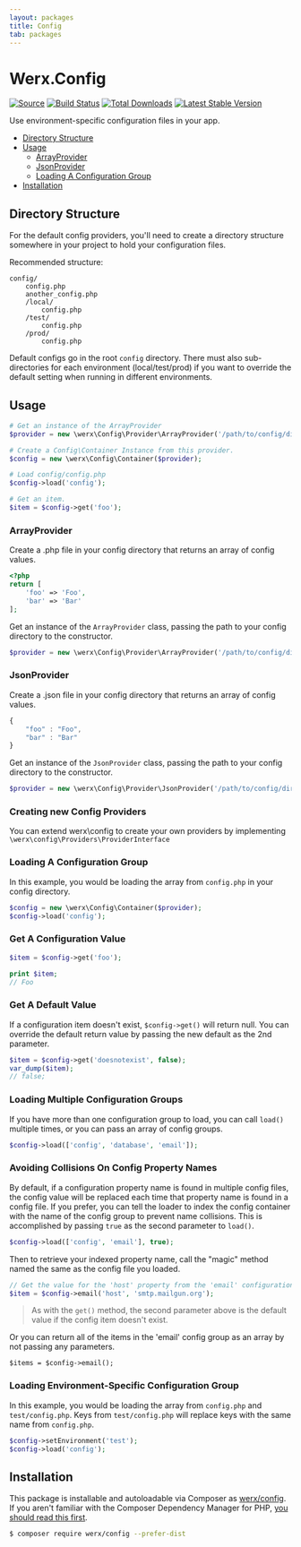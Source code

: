 ```yaml
---
layout: packages
title: Config
tab: packages
---
```


<h1>Werx.Config</h1>

[![Source](https://img.shields.io/badge/source-werx/config-blue.svg?style=flat-square)](https://github.com/werx/config) [![Build Status](https://img.shields.io/travis/werx/config.svg?style=flat-square)](https://travis-ci.org/werx/config) [![Total Downloads](https://img.shields.io/packagist/dt/werx/config.svg?style=flat-square)](https://packagist.org/packages/werx/config) [![Latest Stable Version](https://img.shields.io/github/tag/werx/config.svg?label=version&style=flat-square)](https://packagist.org/packages/werx/config)

<p class="lead">Use environment-specific configuration files in your app.</p>

<ul>
    <li><a href="#directory-structure">Directory Structure</a></li>
    <li><a href="#usage">Usage</a>
        <ul>
            <li><a href="#arrayprovider">ArrayProvider</a></li>
            <li><a href="#jsonprovider">JsonProvider</a></li>
            <li><a href="#loading-a-configuration-group">Loading A Configuration Group</a></li>
        </ul>
    </li>
    <li><a href="#installation">Installation</a></li>
</ul>


## Directory Structure
For the default config providers, you'll need to create a directory structure somewhere in your project to hold your configuration files.

Recommended structure:

```
config/
    config.php
    another_config.php
    /local/
        config.php
    /test/
        config.php
    /prod/
        config.php
```

Default configs go in the root `config` directory. There must also sub-directories for each environment (local/test/prod) if you want to override the default setting when running in different environments.

##  Usage

```php
# Get an instance of the ArrayProvider
$provider = new \werx\Config\Provider\ArrayProvider('/path/to/config/directory');

# Create a Config\Container Instance from this provider.
$config = new \werx\Config\Container($provider);

# Load config/config.php
$config->load('config');

# Get an item.
$item = $config->get('foo');
```


### ArrayProvider
Create a .php file in your config directory that returns an array of config values.

``` php
<?php
return [
	'foo' => 'Foo',
	'bar' => 'Bar'
];
```

Get an instance of the `ArrayProvider` class, passing the path to your config directory to the constructor.

``` php
$provider = new \werx\Config\Provider\ArrayProvider('/path/to/config/directory');
```

### JsonProvider
Create a .json file in your config directory that returns an array of config values.

``` javascript
{
    "foo" : "Foo",
    "bar" : "Bar"
}
```

Get an instance of the `JsonProvider` class, passing the path to your config directory to the constructor.

``` php
$provider = new \werx\Config\Provider\JsonProvider('/path/to/config/directory');
```

### Creating new Config Providers
You can extend werx\config to create your own providers by implementing `\werx\config\Providers\ProviderInterface`

### Loading A Configuration Group
In this example, you would be loading the array from `config.php` in your config directory.

```php
$config = new \werx\Config\Container($provider);
$config->load('config');

```

### Get A Configuration Value

```php
$item = $config->get('foo');

print $item;
// Foo
```

### Get A Default Value
If a configuration item doesn't exist, `$config->get()` will return null. You can override the default return value by passing the new default as the 2nd parameter.

```php
$item = $config->get('doesnotexist', false);
var_dump($item);
// false;
```

### Loading Multiple Configuration Groups

If you have more than one configuration group to load, you can call `load()` multiple times, or you can pass an array of config groups.

```php
$config->load(['config', 'database', 'email']);
```

### Avoiding Collisions On Config Property Names

By default, if a configuration property name is found in multiple config files, the config value will be replaced each time that property name is found in a config file. If you prefer, you can tell the loader to index the config container with the name of the config group to prevent name collisions. This is accomplished by passing `true` as the second parameter to `load()`.

```php
$config->load(['config', 'email'], true);
```

Then to retrieve your indexed property name, call the "magic" method named the same as the config file you loaded.

``` php
// Get the value for the 'host' property from the 'email' configuration group.
$item = $config->email('host', 'smtp.mailgun.org');
```
> As with the `get()` method, the second parameter above is the default value if the config item doesn't exist.

Or you can return all of the items in the 'email' config group as an array by not passing any parameters.

```
$items = $config->email();
```

### Loading Environment-Specific Configuration Group
In this example, you would be loading the array from `config.php` and `test/config.php`. Keys from `test/config.php` will replace keys with the same name from `config.php`.

```php
$config->setEnvironment('test');
$config->load('config');
```

## Installation
This package is installable and autoloadable via Composer as [werx/config](https://packagist.org/packages/werx/config). If you aren't familiar with the Composer Dependency Manager for PHP, [you should read this first](https://getcomposer.org/doc/00-intro.md).

```bash
$ composer require werx/config --prefer-dist
```
